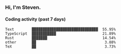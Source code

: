 ### Hi, I'm Steven.

#### Coding activity (past 7 days)
```
Text        ▓▓▓▓▓▓▓▓▓▓▓▓▓▓▓▓▓▓▓▓▓▓▓▓▓▓▓▓▓▓  55.95%
TypeScript  ▓▓▓▓▓▓▓▓▓▓▓                     21.89%
Rust        ▓▓▓▓▓▓▓                         14.54%
other       ▓▓                               3.88%
TeX         ▓▓                               3.73%
```
